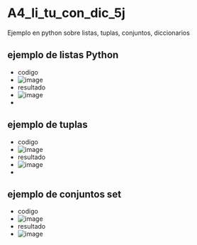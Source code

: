 # A4_li_tu_con_dic_5j
Ejemplo en python sobre listas, tuplas, conjuntos, diccionarios
## ejemplo de listas Python
- codigo
- ![image](https://github.com/user-attachments/assets/86149787-9f4d-414d-b254-815dc2764016)
- resultado
- ![image](https://github.com/user-attachments/assets/ff485b45-d75c-4f72-ac24-35aa62780846)
- 
## ejemplo de tuplas
- codigo
- ![image](https://github.com/user-attachments/assets/8e0794f7-a274-462a-b3db-6628b5749297)
- resultado
- ![image](https://github.com/user-attachments/assets/9168626e-d59d-4286-9929-987130d5cd1d)
- 
## ejemplo de conjuntos set
- codigo
- ![image](https://github.com/user-attachments/assets/4408450d-c529-4e23-8e04-ab358f4c31e2)
- resultado
- ![image](https://github.com/user-attachments/assets/883c7053-afd4-4cbb-b578-98e1d169a270)



